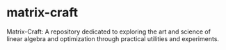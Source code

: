 # matrix-craft
Matrix-Craft: A repository dedicated to exploring the art and science of linear algebra and optimization through practical utilities and experiments.
